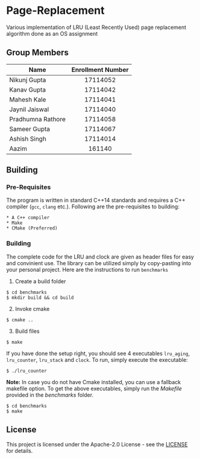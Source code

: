 <!-- Copyright (c) 2019 Pradhumna Rathore -->
# Page-Replacement
Various implementation of LRU (Least Recently Used) page replacement algorithm done as an OS assignment

## Group Members

| Name              | Enrollment Number |
| -------------     |:-------------:    |
| Nikunj Gupta      |   17114052        |
| Kanav Gupta       |   17114042        |
| Mahesh Kale       |   17114041        |
| Jaynil Jaiswal    |   17114040        |
| Pradhumna Rathore |   17114058        |
| Sameer Gupta      |   17114067        |
| Ashish Singh      |   17114014        |
| Aazim             |   161140          |

## Building

### Pre-Requisites

The program is written in standard C++14 standards and requires a C++ compiler (`gcc`, `clang` etc.).
Following are the pre-requisites to building:

```
* A C++ compiler
* Make
* CMake (Preferred)
```

### Building

The complete code for the LRU and clock are given as header files for easy and convinient use.
The library can be utilized simply by copy-pasting into your personal project. Here are the 
instructions to run `benchmarks`

1. Create a build folder
```
$ cd benchmarks
$ mkdir build && cd build
```

2. Invoke cmake
```
$ cmake ..
```

3. Build files
```
$ make
```

If you have done the setup right, you should see 4 executables `lru_aging`, `lru_counter`,
`lru_stack` and `clock`. To run, simply execute the executable:

```
$ ./lru_counter
```

**Note:** In case you do not have Cmake installed, you can use a fallback makefile option.
To get the above executables, simply run the *Makefile* provided in the *benchmarks* folder.

```
$ cd benchmarks
$ make
```

## License

This project is licensed under the Apache-2.0 License - see the [LICENSE](LICENSE) for details.
